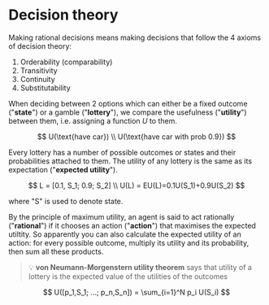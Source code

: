 # Decision theory

Making rational decisions means making decisions that follow the 4 axioms of decision theory:

1. Orderability (comparability)
2. Transitivity
3. Continuity
4. Substitutability

When deciding between 2 options which can either be a fixed outcome ("**state**") or a  gamble ("**lottery**"), we compare the usefulness ("**utility**") between them, i.e. assigning a function $U$ to them.

$$
U(\text{have car}) \\ U(\text{have car with prob 0.9}) 
$$

Every lottery has a number of possible outcomes or states and their probabilities attached to them. The utility of any lottery is the same as its expectation ("**expected utility**").

$$
L = [0.1, S_1; 0.9; S_2] \\
U(L) = EU(L)=0.1U(S_1)+0.9U(S_2)
$$

where "S" is used to denote state.

By the principle of maximum utility, an agent is said to act rationally ("**rational**") if it chooses an action ("**action**") that maximises the expected utiltity. So apparently you can also calculate the expected utility of an action: for every possible outcome, multiply its utility and its probability, then sum all these products.

> 💡 **von Neumann-Morgenstern utility theorem** says that utility of a lottery is the expected value of the utilities of the outcomes

$$
U([p_1,S_1; ...; p_n,S_n]) = \sum_{i=1}^N p_i U(S_i)
$$
